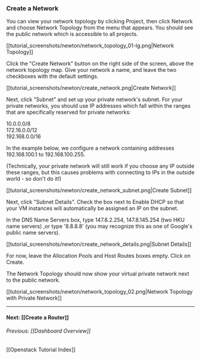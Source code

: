 ### Create a Network
You can view your network topology by clicking Project, then click Network and choose Network Topology from the menu that appears.  You should see the public network which is accessible to all projects.

<!-- image out of date
<img src=http://i.imgur.com/3pR0ysT.png>   
-->
[[tutorial_screenshots/newton/network_topology_01-lg.png|Network Topology]]

Click the "Create Network" button on the right side of the screen, above the network topology map. Give your network a name, and leave the two checkboxes with the default settings.  

<!-- image out of date
<img src=http://i.imgur.com/GqESEUS.png> 
-->

[[tutorial_screenshots/newton/create_network.png|Create Network]]

Next, click "Subnet" and set up your private network's subnet.  For your private networks, you should use IP addresses which fall within the ranges that are specifically reserved for private networks: 

10.0.0.0/8   
172.16.0.0/12   
192.168.0.0/16   

In the example below, we configure a network containing addresses 192.168.100.1 to 192.168.100.255.

(Technically, your private network will still work if you choose any IP outside these ranges, but this causes problems with connecting to IPs in the outside world - so don't do it!)

<!-- image out of date
<img src=http://i.imgur.com/92xk0IQ.png> 
-->
[[tutorial_screenshots/newton/create_network_subnet.png|Create Subnet]]

Next, click "Subnet Details". Check the box next to Enable DHCP so that your VM instances will automatically be assigned an IP on the subnet.

In the DNS Name Servers box, type 147.8.2.254, 147.8.145.254 (two HKU name servers)
,or type '8.8.8.8' (you may recognize this as one of Google's public name servers).

<!-- image out of date
<img src=http://i.imgur.com/Hz1ShP4.png> 
-->

[[tutorial_screenshots/newton/create_network_details.png|Subnet Details]]

For now, leave the Allocation Pools and Host Routes boxes empty.  Click on Create.

The Network Topology should now show your virtual private network next to the public network.  

<!-- image out of date
<img src=http://i.imgur.com/Rwaybcf.png> 
-->

[[tutorial_screenshots/newton/network_topology_02.png|Network Topology with Private Network]]

***

#### Next:   [[Create a Router]]  
###### Previous:   [[Dashboard Overview]]   
[[Openstack Tutorial Index]]   
